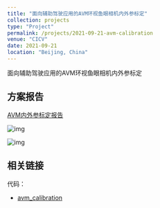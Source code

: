 ```yaml
---
title: "面向辅助驾驶应用的AVM环视鱼眼相机内外参标定"
collection: projects
type: "Project"
permalink: /projects/2021-09-21-avm-calibration
venue: "CICV"
date: 2021-09-21
location: "Beijing, China"
---
```


面向辅助驾驶应用的AVM环视鱼眼相机内外参标定

## 方案报告

<a href="http://sunqinxuan.github.io/files/projects-2021-09-21-avm-calibration.pdf">AVM内外参标定报告</a>

![img](https://sunqinxuan.github.io/images/projects-2021-09-21-img1.jpg)

![img](https://sunqinxuan.github.io/images/projects-2021-09-21-img2.jpg)

## 相关链接

代码：
- [avm_calibration](https://github.com/sunqinxuan/avm_calibration)